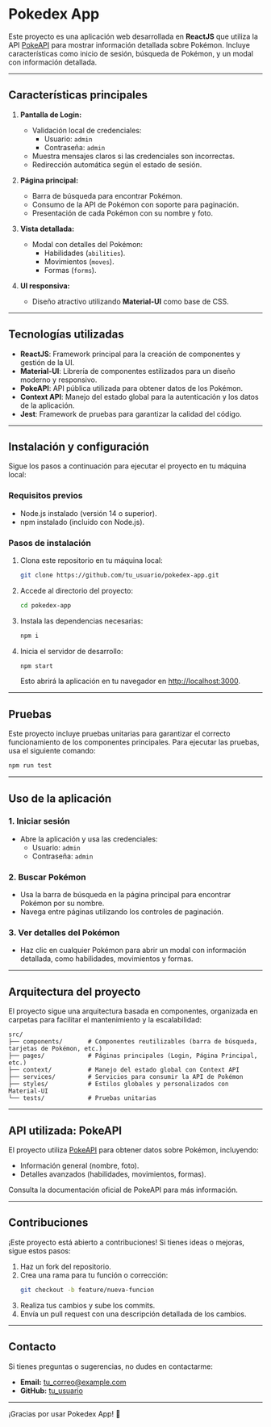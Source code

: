 # Pokedex App

Este proyecto es una aplicación web desarrollada en **ReactJS** que utiliza la API [PokeAPI](https://pokeapi.co/) para mostrar información detallada sobre Pokémon. Incluye características como inicio de sesión, búsqueda de Pokémon, y un modal con información detallada.

---

## **Características principales**

1. **Pantalla de Login:**
   - Validación local de credenciales:
     - Usuario: `admin`
     - Contraseña: `admin`
   - Muestra mensajes claros si las credenciales son incorrectas.
   - Redirección automática según el estado de sesión.

2. **Página principal:**
   - Barra de búsqueda para encontrar Pokémon.
   - Consumo de la API de Pokémon con soporte para paginación.
   - Presentación de cada Pokémon con su nombre y foto.

3. **Vista detallada:**
   - Modal con detalles del Pokémon:
     - Habilidades (`abilities`).
     - Movimientos (`moves`).
     - Formas (`forms`).

4. **UI responsiva:**
   - Diseño atractivo utilizando **Material-UI** como base de CSS.

---

## **Tecnologías utilizadas**

- **ReactJS**: Framework principal para la creación de componentes y gestión de la UI.
- **Material-UI**: Librería de componentes estilizados para un diseño moderno y responsivo.
- **PokeAPI**: API pública utilizada para obtener datos de los Pokémon.
- **Context API**: Manejo del estado global para la autenticación y los datos de la aplicación.
- **Jest**: Framework de pruebas para garantizar la calidad del código.

---

## **Instalación y configuración**

Sigue los pasos a continuación para ejecutar el proyecto en tu máquina local:

### **Requisitos previos**

- Node.js instalado (versión 14 o superior).
- npm instalado (incluido con Node.js).

### **Pasos de instalación**

1. Clona este repositorio en tu máquina local:

   ```bash
   git clone https://github.com/tu_usuario/pokedex-app.git
   ```

2. Accede al directorio del proyecto:

   ```bash
   cd pokedex-app
   ```

3. Instala las dependencias necesarias:

   ```bash
   npm i
   ```

4. Inicia el servidor de desarrollo:

   ```bash
   npm start
   ```

   Esto abrirá la aplicación en tu navegador en [http://localhost:3000](http://localhost:3000).

---

## **Pruebas**

Este proyecto incluye pruebas unitarias para garantizar el correcto funcionamiento de los componentes principales. Para ejecutar las pruebas, usa el siguiente comando:

```bash
npm run test
```

---

## **Uso de la aplicación**

### **1. Iniciar sesión**
- Abre la aplicación y usa las credenciales:
  - Usuario: `admin`
  - Contraseña: `admin`

### **2. Buscar Pokémon**
- Usa la barra de búsqueda en la página principal para encontrar Pokémon por su nombre.
- Navega entre páginas utilizando los controles de paginación.

### **3. Ver detalles del Pokémon**
- Haz clic en cualquier Pokémon para abrir un modal con información detallada, como habilidades, movimientos y formas.

---

## **Arquitectura del proyecto**

El proyecto sigue una arquitectura basada en componentes, organizada en carpetas para facilitar el mantenimiento y la escalabilidad:

```
src/
├── components/       # Componentes reutilizables (barra de búsqueda, tarjetas de Pokémon, etc.)
├── pages/            # Páginas principales (Login, Página Principal, etc.)
├── context/          # Manejo del estado global con Context API
├── services/         # Servicios para consumir la API de Pokémon
├── styles/           # Estilos globales y personalizados con Material-UI
└── tests/            # Pruebas unitarias
```

---

## **API utilizada: PokeAPI**

El proyecto utiliza [PokeAPI](https://pokeapi.co/) para obtener datos sobre Pokémon, incluyendo:
- Información general (nombre, foto).
- Detalles avanzados (habilidades, movimientos, formas).

Consulta la documentación oficial de PokeAPI para más información.

---

## **Contribuciones**

¡Este proyecto está abierto a contribuciones! Si tienes ideas o mejoras, sigue estos pasos:

1. Haz un fork del repositorio.
2. Crea una rama para tu función o corrección:
   ```bash
   git checkout -b feature/nueva-funcion
   ```
3. Realiza tus cambios y sube los commits.
4. Envía un pull request con una descripción detallada de los cambios.

---

## **Contacto**

Si tienes preguntas o sugerencias, no dudes en contactarme:
- **Email:** tu_correo@example.com
- **GitHub:** [tu_usuario](https://github.com/tu_usuario)

---

¡Gracias por usar Pokedex App! 🚀